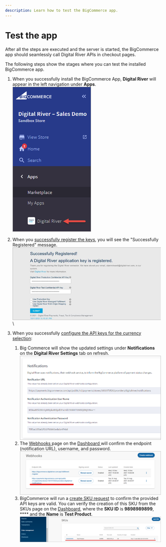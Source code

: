```yaml
---
description: Learn how to test the BigCommerce app.
---
```


# Test the app

After all the steps are executed and the server is started, the BigCommerce app should seamlessly call Digital River APIs in checkout pages.

The following steps show the stages where you can test the installed BigCommerce app.

1. When you successfully install the BigCommerce App, **Digital River** will appear in the left navigation under **Apps**. \
   ![](.gitbook/assets/Digital-River-App.png)
2. When you [successfully register the keys](install-the-digital-river-app.md#registering-your-api-keys), you will see the "Successfully Registered" message. \
   ![](.gitbook/assets/Successfully-Registered-2.png)\

3. When you successfully [configure the API keys for the currency selection](configure-the-bigCommerce-settings/step-2-configure-payments.md):
   1. Big Commerce will show the updated settings under **Notifications** on the **Digital River Settings** tab on refresh.\
      &#x20;![](.gitbook/assets/Notifications.png)
   2. The [Webhooks ](https://docs.digitalriver.com/digital-river-api/administration/dashboard/developers/webhooks)page on the [Dashboard ](https://dashboard.digitalriver.com)will confirm the endpoint (notification URL), username, and password.\
      &#x20;![](.gitbook/assets/Webhooks.png)
   3. BigCommerce will run a [create SKU request](https://docs.digitalriver.com/digital-river-api/skus/creating-and-updating-skus#creating-and-updating-a-sku) to confirm the provided API keys are valid. You can verify the creation of this SKU from the SKUs page on the [Dashboard](https://dashboard.digitalriver.com), where the **SKU ID** is **9898989899**, **** and the **Name** is **Test Product**.\
      &#x20;![](.gitbook/assets/SKUs.png)&#x20;

